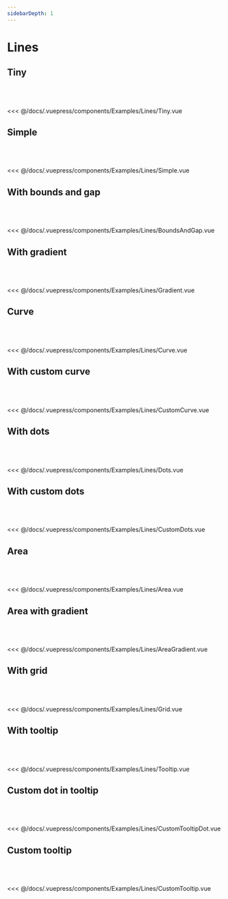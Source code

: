 ```yaml
---
sidebarDepth: 1
---
```

# Lines

## Tiny

<br>

<Examples-Lines-Tiny />

<br>
<br>

<SourceCode>
<<< @/docs/.vuepress/components/Examples/Lines/Tiny.vue
</SourceCode>

## Simple

<br>

<Examples-Lines-Simple />

<br>
<br>

<SourceCode>
<<< @/docs/.vuepress/components/Examples/Lines/Simple.vue
</SourceCode>

## With bounds and gap

<br>

<Examples-Lines-BoundsAndGap />

<br>
<br>

<SourceCode>
<<< @/docs/.vuepress/components/Examples/Lines/BoundsAndGap.vue
</SourceCode>

## With gradient

<br>

<Examples-Lines-Gradient />

<br>
<br>

<SourceCode>
<<< @/docs/.vuepress/components/Examples/Lines/Gradient.vue
</SourceCode>

## Curve

<br>

<Examples-Lines-Curve />

<br>
<br>

<SourceCode>
<<< @/docs/.vuepress/components/Examples/Lines/Curve.vue
</SourceCode>

## With custom curve

<br>

<Examples-Lines-CustomCurve />

<br>
<br>

<SourceCode>
<<< @/docs/.vuepress/components/Examples/Lines/CustomCurve.vue
</SourceCode>

## With dots

<br>

<Examples-Lines-Dots />

<br>
<br>

<SourceCode>
<<< @/docs/.vuepress/components/Examples/Lines/Dots.vue
</SourceCode>

## With custom dots

<br>

<Examples-Lines-CustomDots />

<br>
<br>

<SourceCode>
<<< @/docs/.vuepress/components/Examples/Lines/CustomDots.vue
</SourceCode>

## Area

<br>

<Examples-Lines-Area />

<br>
<br>

<SourceCode>
<<< @/docs/.vuepress/components/Examples/Lines/Area.vue
</SourceCode>

## Area with gradient

<br>

<Examples-Lines-AreaGradient />

<br>
<br>

<SourceCode>
<<< @/docs/.vuepress/components/Examples/Lines/AreaGradient.vue
</SourceCode>

## With grid

<br>

<Examples-Lines-Grid />

<br>
<br>

<SourceCode>
<<< @/docs/.vuepress/components/Examples/Lines/Grid.vue
</SourceCode>

## With tooltip

<br>

<Examples-Lines-Tooltip />

<br>
<br>

<SourceCode>
<<< @/docs/.vuepress/components/Examples/Lines/Tooltip.vue
</SourceCode>

## Custom dot in tooltip

<br>

<Examples-Lines-CustomTooltipDot />

<br>
<br>

<SourceCode>
<<< @/docs/.vuepress/components/Examples/Lines/CustomTooltipDot.vue
</SourceCode>

## Custom tooltip

<br>

<Examples-Lines-CustomTooltip />

<br>
<br>

<SourceCode>
<<< @/docs/.vuepress/components/Examples/Lines/CustomTooltip.vue
</SourceCode>